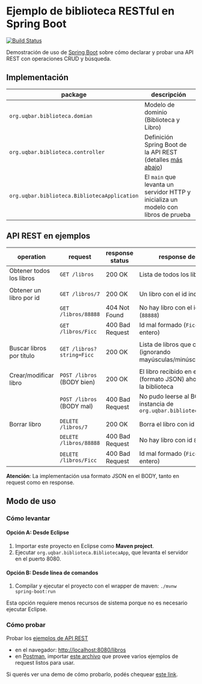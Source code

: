 # Ejemplo de biblioteca RESTful en Spring Boot

[![Build Status](https://travis-ci.com/andylarquy/biblioteca-springboot.svg?branch=master)](https://travis-ci.com/andylarquy/biblioteca-springboot)

Demostración de uso de [Spring Boot](https://spring.io/projects/spring-boot) sobre cómo declarar y probar una API REST con operaciones CRUD y búsqueda.


## Implementación 

| package | descripción |
| --- | --- |
| `org.uqbar.biblioteca.domian`      | Modelo de dominio (Biblioteca y Libro) |
| `org.uqbar.biblioteca.controller`       | Definición Spring Boot de la API REST (detalles [más abajo](#api-rest-en-ejemplos)) |
| `org.uqbar.biblioteca.BibliotecaApplication`        | El `main` que levanta un servidor HTTP y inicializa un modelo con libros de prueba |


## API REST en ejemplos

| operation                 | request                   | response status | response description | 
| --- | --- | --- | --- |
| Obtener todos los libros  | `GET /libros`             | 200 OK          | Lista de todos los libros |
| | | | |
| Obtener un libro por id   | `GET /libros/7`           | 200 OK          | Un libro con el id indicado (`7`) |
|                           | `GET /libros/88888`       | 404 Not Found   | No hay libro con el id indicado (`88888`) |
|                           | `GET /libros/Ficc`        | 400 Bad Request | Id mal formado (`Ficc` no es un entero) |
| | | | |
| Buscar libros por título  | `GET /libros?string=Ficc` | 200 OK          | Lista de libros que contengan `ficc` (ignorando mayúsculas/minúsculas) |
| | | | |
| Crear/modificar libro     | `POST /libros` (BODY bien)| 200 OK          | El libro recibido en el BODY (formato JSON) ahora pertenece a la biblioteca |
|                           | `POST /libros` (BODY mal) | 400 Bad Request | No pudo leerse al BODY como instancia de `org.uqbar.biblioteca.domain.Libro` |
| | | | |
| Borrar libro              | `DELETE /libros/7`        | 200 OK          | Borra el libro con id `7` |
|                           | `DELETE /libros/88888`    | 400 Bad Request | No hay libro con id `88888` |
|                           | `DELETE /libros/Ficc`     | 400 Bad Request | Id mal formado (`Ficc` no es un entero) |

**Atención**: La implementación usa formato JSON en el BODY, tanto en request como en response.


## Modo de uso

### Cómo levantar

#### Opción A: Desde Eclipse

1. Importar este proyecto en Eclipse como **Maven project**.
2. Ejecutar `org.uqbar.biblioteca.BibliotecaApp`, que levanta el servidor en el puerto 8080.

#### Opción B: Desde línea de comandos

1. Compilar y ejecutar el proyecto con el wrapper de maven: `./mvnw spring-boot:run`

Esta opción requiere menos recursos de sistema porque no es necesario ejecutar Eclipse.

### Cómo probar

Probar los [ejemplos de API REST](#api-rest-en-ejemplos)
   * en el navegador: <http://localhost:8080/libros>
   * en [Postman](https://www.getpostman.com/), importar [este archivo](Biblioteca.postman_collection.json) que provee varios ejemplos de request listos para usar.

Si querés ver una demo de cómo probarlo, podés chequear [este link](https://github.com/uqbar-project/eg-tareas-springboot).

